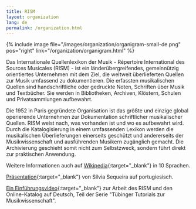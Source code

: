 ```yaml
---
title: RISM
layout: organization
lang: de
permalink: /organization.html
---
```


{% include image file="/images/organization/organigram-small-de.png" pos="right" link="/organization/organigram.html" %}

Das Internationale Quellenlexikon der Musik - Répertoire International des Sources Musicales (RISM) - ist ein länderübergreifendes, gemeinnützig orientiertes Unternehmen mit dem Ziel, die weltweit überlieferten Quellen zur Musik umfassend zu dokumentieren. Die erfassten musikalischen Quellen sind handschriftliche oder gedruckte Noten, Schriften über Musik und Textbücher. Sie werden in Bibliotheken, Archiven, Klöstern, Schulen und Privatsammlungen aufbewahrt.

Die 1952 in Paris gegründete Organisation ist das größte und einzige global operierende Unternehmen zur Dokumentation schriftlicher musikalischer Quellen. RISM weist nach, was vorhanden ist und wo es aufbewahrt wird. Durch die Katalogisierung in einem umfassenden Lexikon werden die musikalischen Überlieferungen einerseits geschützt und andererseits der Musikwissenschaft und ausführenden Musikern zugänglich gemacht. Die Archivierung geschieht somit nicht zum Selbstzweck, sondern führt direkt zur praktischen Anwendung.

Weitere Informationen auch auf [Wikipedia](https://de.wikipedia.org/wiki/R%C3%A9pertoire_International_des_Sources_Musicales){:target="_blank"} in 10 Sprachen.

[Präsentation](http://www.bnportugal.pt/images/stories/agenda/2017/RISM_apresentacao_BNP2017.pdf){:target="_blank"} von Sílvia Sequeira auf portugiesisch.

[Ein Einführungsvideo](https://youtu.be/K34u716Uwmk){:target="_blank"} zur Arbeit des RISM und den Online-Katalog auf Deutsch, Teil der Serie "Tübinger Tutorials zur Musikwissenschaft".